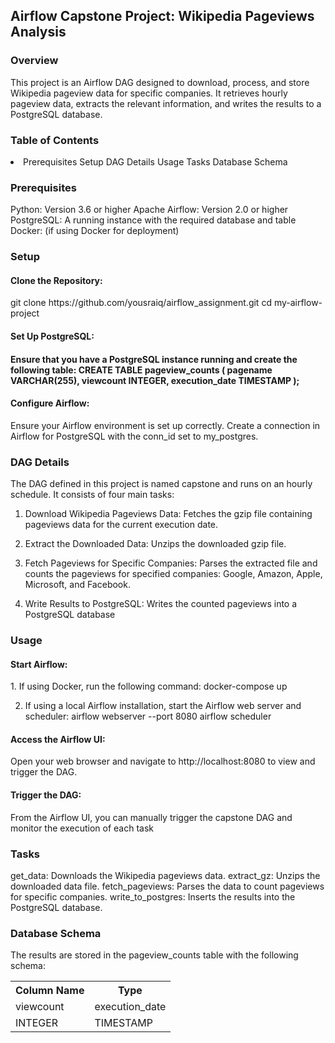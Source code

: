 <h2> Airflow Capstone Project: Wikipedia Pageviews Analysis </h2>

<h3>Overview</h3>
This project is an Airflow DAG designed to download, process, and store Wikipedia pageview data for specific companies. It retrieves hourly pageview data, extracts the relevant information, and writes the results to a PostgreSQL database.

<h3>Table of Contents</h3>
<li>
Prerequisites
Setup
DAG Details
Usage
Tasks
Database Schema
</li>

<h3>Prerequisites</h3>
Python: Version 3.6 or higher
Apache Airflow: Version 2.0 or higher
PostgreSQL: A running instance with the required database and table
Docker: (if using Docker for deployment)

<h3>Setup</h3>
<h4>Clone the Repository:</h4>
git clone https://github.com/yousraiq/airflow_assignment.git
cd my-airflow-project

<h4>Set Up PostgreSQL:<h4>
Ensure that you have a PostgreSQL instance running and create the following table:
CREATE TABLE pageview_counts (
    pagename VARCHAR(255),
    viewcount INTEGER,
    execution_date TIMESTAMP
);

<h4>Configure Airflow:</h4>
Ensure your Airflow environment is set up correctly.
Create a connection in Airflow for PostgreSQL with the conn_id set to my_postgres.

<h3>DAG Details</h3>
The DAG defined in this project is named capstone and runs on an hourly schedule. It consists of four main tasks:

1. Download Wikipedia Pageviews Data:
    Fetches the gzip file containing pageviews data for the current execution date.
    
2. Extract the Downloaded Data:
    Unzips the downloaded gzip file.

3. Fetch Pageviews for Specific Companies:
    Parses the extracted file and counts the pageviews for specified companies: Google, Amazon, Apple, Microsoft, and Facebook.

4. Write Results to PostgreSQL:
    Writes the counted pageviews into a PostgreSQL database

<h3>Usage</h3>
<h4>Start Airflow:</h4>
1. If using Docker, run the following command:
    docker-compose up

2. If using a local Airflow installation, start the Airflow web server and scheduler:
    airflow webserver --port 8080
    airflow scheduler

<h4>Access the Airflow UI:</h4>
Open your web browser and navigate to http://localhost:8080 to view and trigger the DAG.

<h4>Trigger the DAG:</h4>
From the Airflow UI, you can manually trigger the capstone DAG and monitor the execution of each task

<h3>Tasks</h3>
get_data: Downloads the Wikipedia pageviews data.
extract_gz: Unzips the downloaded data file.
fetch_pageviews: Parses the data to count pageviews for specific companies.
write_to_postgres: Inserts the results into the PostgreSQL database.

<h3>Database Schema</h3>
The results are stored in the pageview_counts table with the following schema:
<table>
  <tr>
    <th>Column Name</th>
    <th>Type</th>
  </tr>
  <tr>
    <td>viewcount</td>
    <td>execution_date</td>
  </tr>
  <tr>
    <td>INTEGER</td>
    <td>TIMESTAMP</td>
  </tr>
</table>


